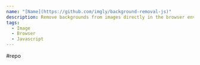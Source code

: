 ```yaml
---
name: "[Name](https://github.com/imgly/background-removal-js)"
description: Remove backgrounds from images directly in the browser environment with ease and no additional costs or privacy concerns. Explore an interactive demo.
tags:
  - Image
  - Browser
  - Javascript
---
```

#repo